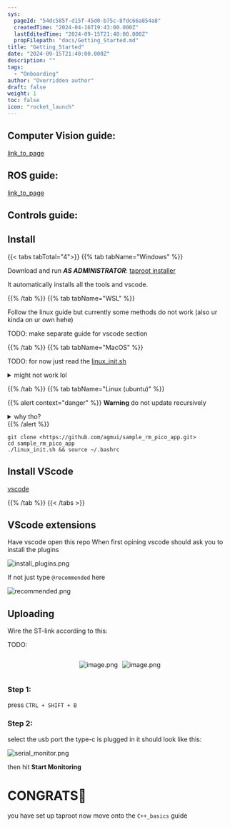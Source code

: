 ```yaml
---
sys:
  pageId: "54dc585f-d15f-45d0-b75c-8fdc66a854a8"
  createdTime: "2024-04-16T19:43:00.000Z"
  lastEditedTime: "2024-09-15T21:40:00.000Z"
  propFilepath: "docs/Getting_Started.md"
title: "Getting_Started"
date: "2024-09-15T21:40:00.000Z"
description: ""
tags:
  - "Onboarding"
author: "Overridden author"
draft: false
weight: 1
toc: false
icon: "rocket_launch"
---
```


## Computer Vision guide:

[link_to_page](86d45bc0-388b-4d26-8848-44f255f73d0e)

## ROS guide:

[link_to_page](3c76c1de-ec8f-46d6-8b0a-294005edc2d5)

## Controls guide:

## Install

{{< tabs tabTotal="4">}}
{{% tab tabName="Windows" %}}

Download and run _**AS ADMINISTRATOR**_: [taproot installer](https://github.com/Thornbots/TeachingFreshies/releases/tag/1.0)

It automatically installs all the tools and vscode.

{{% /tab %}}
{{% tab tabName="WSL" %}}

Follow the linux guide but currently some methods do not work (also ur kinda on ur own hehe)

TODO: make separate guide for vscode section

{{% /tab %}}
{{% tab tabName="MacOS" %}}

TODO: for now just read the [linux_init.sh](https://github.com/agmui/sample_rm_pico_app/blob/main/linux_init.sh)

<details>
<summary>might not work lol</summary>

`brew install libusb pkg-config`

Next install: [vscode](https://code.visualstudio.com/Download)

</details>

{{% /tab %}}
{{% tab tabName="Linux (ubuntu)" %}}

{{% alert context="danger" %}}
**Warning** do not update recursively
<details>
<summary>why tho?</summary>
There are some submodules that may go on for a while (like tinyusb) and I highly
recommend you don't need to get them.
If you want to see what submodules I update just look in `linux_init.sh`
</details>
{{% /alert %}}

```shell
git clone <https://github.com/agmui/sample_rm_pico_app.git>
cd sample_rm_pico_app
./linux_init.sh && source ~/.bashrc
```

## Install VScode

[vscode](https://code.visualstudio.com/Download)

{{% /tab %}}
{{< /tabs >}}

## VScode extensions

Have vscode open this repo
When first opining vscode should ask you to install the plugins

![install_plugins.png](https://prod-files-secure.s3.us-west-2.amazonaws.com/d518164a-d88e-44d1-a4ee-3adb3bd8bce0/89bd30f0-1825-4e77-867b-0a41ce370880/install_plugins.png?X-Amz-Algorithm=AWS4-HMAC-SHA256&X-Amz-Content-Sha256=UNSIGNED-PAYLOAD&X-Amz-Credential=ASIAZI2LB4662QQ5QZ47%2F20250213%2Fus-west-2%2Fs3%2Faws4_request&X-Amz-Date=20250213T150811Z&X-Amz-Expires=3600&X-Amz-Security-Token=IQoJb3JpZ2luX2VjEO3%2F%2F%2F%2F%2F%2F%2F%2F%2F%2FwEaCXVzLXdlc3QtMiJHMEUCIQDl%2FtJpBi3y8kJvxTfAGpIqQsSIvAfADjF%2FVQaOcCfwuwIgGDZ5T%2BHnrUH8QkLIHWgUNZVEKJ38h3GksXoHcLdZib0q%2FwMIFhAAGgw2Mzc0MjMxODM4MDUiDFdGa11jXgMG5l81JCrcAzDcDntFfJDz9oNz5%2F1OolhuM9FN%2BX1fjJMLt3cUfvXisNqHo6P7Dyrnb5edCwSZcTjS5AkGpD7P1muO%2BstVLA085p2bS8CGoDaoaTIf1FFvCp6TOWZ9f35SbWxoQqB7xLNXDpNHrkZu43REBJSiRYdTMDQwaPTNyYdxw10hAN9fLFKYiE8I17gqVEYpj2n5TGGn6RuvPUNBSRxa2d1TXwgMHAe6XpNPZNkxMuXR3wEQT9ZfuB4onAjtjyKH8iqY0jKQ6i5ni7wVhD2RKpcDt5jLbFjsfJMNyr7v2E5VsvIPfxyRKYPkHlxOzqh06LHHmXabiyu%2FPxEJQqtr%2BY66A1FiIkPLNPILEJk%2BGASxuYHModXcgQqHYGK01hQYFHjpZPZBbBvciNYyCLDjQQ%2FYo%2B7XR75UYhWmgOFqc2POtt8CNu2KelzGFqzv8y2SdZKgCVh263rpsJVSzwaSiAAAZVT5EAgb%2Bclgk%2FBl3QVOcqQHcaGKhYSDEQamuNGwqEjEA7hMiGl9Wmcfwizo%2BEGzNKZZuoDEh93hJpn0RglvRNEfOiwQS%2FKVowpodm4sOoZAHWSbYT8zxyj0nomK0hQVJXWn4tNdStUoJ8UBCwAunmZqStooJumjDcfgVOCRMK7dt70GOqUBXSWKncOmVZEoKE7rJdysvtv907jbW96NLUNTXKZ2%2FjjHC8PeRzHEj%2FJBFeWRq4LPLe2rkDjV2HPFTxAwKmtDKsQjJKIwHg5QN0KwdwfwZG0Qvx%2BGfvJO0tMY8%2FVpqiM43SkC%2FH2fXadwjJUifAy%2B1avW9Ie8jOof0xzDXx8WKOGSY9W5YfMZBvhjSEW%2Byc8WToix3iRe%2BEE3V4piPhifSA7ZEMyz&X-Amz-Signature=e8ed696c4b62b4194995565c135ebd1167f21c9552445d13ec77df43c3fbbe76&X-Amz-SignedHeaders=host&x-id=GetObject)

If not just type `@recommended` here  

![recommended.png](https://prod-files-secure.s3.us-west-2.amazonaws.com/d518164a-d88e-44d1-a4ee-3adb3bd8bce0/61e661e9-5d85-4dfc-be0d-8d2097a5e793/recommended.png?X-Amz-Algorithm=AWS4-HMAC-SHA256&X-Amz-Content-Sha256=UNSIGNED-PAYLOAD&X-Amz-Credential=ASIAZI2LB4662QQ5QZ47%2F20250213%2Fus-west-2%2Fs3%2Faws4_request&X-Amz-Date=20250213T150811Z&X-Amz-Expires=3600&X-Amz-Security-Token=IQoJb3JpZ2luX2VjEO3%2F%2F%2F%2F%2F%2F%2F%2F%2F%2FwEaCXVzLXdlc3QtMiJHMEUCIQDl%2FtJpBi3y8kJvxTfAGpIqQsSIvAfADjF%2FVQaOcCfwuwIgGDZ5T%2BHnrUH8QkLIHWgUNZVEKJ38h3GksXoHcLdZib0q%2FwMIFhAAGgw2Mzc0MjMxODM4MDUiDFdGa11jXgMG5l81JCrcAzDcDntFfJDz9oNz5%2F1OolhuM9FN%2BX1fjJMLt3cUfvXisNqHo6P7Dyrnb5edCwSZcTjS5AkGpD7P1muO%2BstVLA085p2bS8CGoDaoaTIf1FFvCp6TOWZ9f35SbWxoQqB7xLNXDpNHrkZu43REBJSiRYdTMDQwaPTNyYdxw10hAN9fLFKYiE8I17gqVEYpj2n5TGGn6RuvPUNBSRxa2d1TXwgMHAe6XpNPZNkxMuXR3wEQT9ZfuB4onAjtjyKH8iqY0jKQ6i5ni7wVhD2RKpcDt5jLbFjsfJMNyr7v2E5VsvIPfxyRKYPkHlxOzqh06LHHmXabiyu%2FPxEJQqtr%2BY66A1FiIkPLNPILEJk%2BGASxuYHModXcgQqHYGK01hQYFHjpZPZBbBvciNYyCLDjQQ%2FYo%2B7XR75UYhWmgOFqc2POtt8CNu2KelzGFqzv8y2SdZKgCVh263rpsJVSzwaSiAAAZVT5EAgb%2Bclgk%2FBl3QVOcqQHcaGKhYSDEQamuNGwqEjEA7hMiGl9Wmcfwizo%2BEGzNKZZuoDEh93hJpn0RglvRNEfOiwQS%2FKVowpodm4sOoZAHWSbYT8zxyj0nomK0hQVJXWn4tNdStUoJ8UBCwAunmZqStooJumjDcfgVOCRMK7dt70GOqUBXSWKncOmVZEoKE7rJdysvtv907jbW96NLUNTXKZ2%2FjjHC8PeRzHEj%2FJBFeWRq4LPLe2rkDjV2HPFTxAwKmtDKsQjJKIwHg5QN0KwdwfwZG0Qvx%2BGfvJO0tMY8%2FVpqiM43SkC%2FH2fXadwjJUifAy%2B1avW9Ie8jOof0xzDXx8WKOGSY9W5YfMZBvhjSEW%2Byc8WToix3iRe%2BEE3V4piPhifSA7ZEMyz&X-Amz-Signature=8e25b05d9a7394431e346abb972b28767979256dee9fde5a6fa2b8041b412b88&X-Amz-SignedHeaders=host&x-id=GetObject)

## Uploading

Wire the ST-link according to this:

TODO:

<div style="display: flex;flex-direction: row; column-gap:10px; max-width: 630px;justify-content: center;">
<div>

![image.png](https://prod-files-secure.s3.us-west-2.amazonaws.com/d518164a-d88e-44d1-a4ee-3adb3bd8bce0/210ecb78-1116-4d7b-b9b7-2292f66fa2c2/image.png?X-Amz-Algorithm=AWS4-HMAC-SHA256&X-Amz-Content-Sha256=UNSIGNED-PAYLOAD&X-Amz-Credential=ASIAZI2LB4663JW42CVO%2F20250213%2Fus-west-2%2Fs3%2Faws4_request&X-Amz-Date=20250213T150814Z&X-Amz-Expires=3600&X-Amz-Security-Token=IQoJb3JpZ2luX2VjEO3%2F%2F%2F%2F%2F%2F%2F%2F%2F%2FwEaCXVzLXdlc3QtMiJIMEYCIQC1mmFRAsu6aIVsxRkPaquWG5oVmetwg2bDA59jDBzmSgIhAJaGaexJhlneeVOXb3ZXMSaZJfjpLl1kiRezUmoJD61OKv8DCBYQABoMNjM3NDIzMTgzODA1IgyeVmCsYclcTc6XH1Uq3APiePgn8ZmYJqBR4h6sbbKXeabT2tFwFjInLuX%2Bm1GCZfiQPYk9%2Ffodn2YYRRiyzRdpbj1m7G3UeOh6cfklRPVciIBkkeF15rs%2BwXUFRPYbvGtCTTYPlt%2FGYi2u%2Fbk%2BdgXbovzYfq4SE9fdnMFWSIE8zV9FtX8vRHGBYcYqbHX5Xb%2FDhBw%2FIwKW4sooJQZhXiTW8NYUCIsShFBDV28gVLFlu1e9oGjewG7XuMXDB1%2FzctPbt2fCMdyuVFdxBA1oFdn59vT%2BwD%2F85r6vjV2IC5HxlVJnM%2Fws3FRzSMIhWVkNsuOb21gKzbTFTfaJxI41oAOoQ2mOpZUJdvJQCtCIWG21loMk84VCtmObHhqmr38jVLGaFYxJq1zax76WK4lyBASmOWkhBKy4W%2BjrDQljikhJaXRhiuErMHb96F2w%2F9frrzITfZ7FJ3%2FJuSeYGIZVJHP7NYwd2fEvt%2BxjpxB7EGbAskZhoQyVX8BjRE%2F%2BL7Hsqh1NHoTgDmk7JeENWQgnTvACAwSJf09uhf3pXzokB1P7OjAoL%2F4P6mrIyEBSBYfPhdcQsPCSJZ%2B5B%2FD7MrlcxaPcDwGmNiLkIcjsKDj70uo2E27VxuBQHIZS1dxW03nMkx2X7YTg8h6Czet%2F8TCo3re9BjqkAdx8zbzxYsPLoE39nEMXIfmYLdZeu19WZc7h1m96J7ne4JNLQUGdbGvC%2BPvczKaSDTOSrH5LSDRaae3vTuj3FCVqxSBqIJ26pQEk1T76msuCsjy8zTryR%2FJXNqTV9zHFy7aY3HsrRaJJwKXGaCEIVPHCU2dfhK7NHanHlfHdxcKcOdajXURxEdbl8wVPUHK9lF60mPO5IKQ6kY7%2FeQ3YxDl5uIt0&X-Amz-Signature=5faa09c0a15c1adcc1f2e9395c307748f49325c634f9bb7cf179a2e048e5be7f&X-Amz-SignedHeaders=host&x-id=GetObject)

</div>
<div>

![image.png](https://prod-files-secure.s3.us-west-2.amazonaws.com/d518164a-d88e-44d1-a4ee-3adb3bd8bce0/33a0fd0f-8ca6-4a86-8e09-26e95ded1fff/image.png?X-Amz-Algorithm=AWS4-HMAC-SHA256&X-Amz-Content-Sha256=UNSIGNED-PAYLOAD&X-Amz-Credential=ASIAZI2LB466ZTDNSJ5U%2F20250213%2Fus-west-2%2Fs3%2Faws4_request&X-Amz-Date=20250213T150815Z&X-Amz-Expires=3600&X-Amz-Security-Token=IQoJb3JpZ2luX2VjEO3%2F%2F%2F%2F%2F%2F%2F%2F%2F%2FwEaCXVzLXdlc3QtMiJGMEQCIEr17b6BuwJ9TZIJXZYk3I8ZT3Hfevcr6j3EO1Y2mW%2BJAiAQaTiWtqMl%2FH8TAoZIGk2RyS0PsMUXGD6i3QMJ5YkmmCr%2FAwgWEAAaDDYzNzQyMzE4MzgwNSIMU%2BouSRdkhl6yDNzbKtwDIGj%2B1f%2Flz4%2FmxEFC1DqobQKpod%2FtpCKOa9mBrQNGI2hhDblfZLf0CPn7YMgHuhqk5o60KyTNluXVaXvbHyK2YNNithImr0Y3%2FnpC%2BmzVogAYsNCZsPO89IfAK4Icv80HW%2F9RdJUMHMdbP79FLMiyGf9eRWeBkmO%2F5bIIWlvr23cfkkqt%2BS0yHqLeP2TSamnfxRPKGgq4c0arNnqF8u53lnyfto%2Flk6tHx%2BWItNLFii6FeIi2p6OlnV6zu1dR%2Fy5BayHTTGdjA5c3jF8ZNbaWNF97rMVjXv9%2FeMHULFu4h%2FSFrIu%2BSO1iLs21SPUk%2BaY880F9tzIrTvKIRTTJ%2BWArHfMwvPM%2BQVyQXSCa1nvThzj2ZAMC%2Bvgo27OQaqyZ2UQVnL70OjtuT5Slj0Hdxpco3RfNwqEXENnAWaN6u3Jrszed61hJtkhq1gf%2F4bAT3hpm2goX6eFFRErHa842Yy%2FXGYW1dZ4jioMmiupGH%2Ft7BhsST%2BcUCD06lQ2mO5MBbNM9KFCGhYdRNZqy4G0ZU31%2FyJC18Jyixz0iNr23NSIeKUm2nTqI3%2FNVbD36uPycYXb4cLYywzz8Z2vWaR6zw3dNI7ZdVkZyY1rFW1Q7zEjYTQ1%2Btw9p3p9x4yDhuIEwud23vQY6pgGIUd2A5%2BQKWMq4u8%2B9r9oUfwvENap36GhOgkuR5h37yeio7hOW1d0hI7Z4mdlFMIZ07IpNv8HHIY5zL9CVsh%2F8RRGr0LWG2g8FfoGKzCzO9pmX9quVbokOGjXNca4We8BU60a0aGwzXVeXowQoHnaHIK6CioRYFJgsfDmmO%2BCAWMrx85IHzqHmVe0vwkkNfEC6Mo666WFX8nVjYG%2FsEN07vrtxCzCC&X-Amz-Signature=96e8499cc59f18abc752d2b8b87944bc36cf34046825c8bcce0d1234971f333b&X-Amz-SignedHeaders=host&x-id=GetObject)

</div>
</div>

### Step 1:

press `CTRL + SHIFT + B`

### Step 2:

select the usb port the type-c is plugged in it should look like this:

![serial_monitor.png](https://prod-files-secure.s3.us-west-2.amazonaws.com/d518164a-d88e-44d1-a4ee-3adb3bd8bce0/f03f4774-05d4-4393-b6a0-d5efb6d315ab/serial_monitor.png?X-Amz-Algorithm=AWS4-HMAC-SHA256&X-Amz-Content-Sha256=UNSIGNED-PAYLOAD&X-Amz-Credential=ASIAZI2LB4662QQ5QZ47%2F20250213%2Fus-west-2%2Fs3%2Faws4_request&X-Amz-Date=20250213T150811Z&X-Amz-Expires=3600&X-Amz-Security-Token=IQoJb3JpZ2luX2VjEO3%2F%2F%2F%2F%2F%2F%2F%2F%2F%2FwEaCXVzLXdlc3QtMiJHMEUCIQDl%2FtJpBi3y8kJvxTfAGpIqQsSIvAfADjF%2FVQaOcCfwuwIgGDZ5T%2BHnrUH8QkLIHWgUNZVEKJ38h3GksXoHcLdZib0q%2FwMIFhAAGgw2Mzc0MjMxODM4MDUiDFdGa11jXgMG5l81JCrcAzDcDntFfJDz9oNz5%2F1OolhuM9FN%2BX1fjJMLt3cUfvXisNqHo6P7Dyrnb5edCwSZcTjS5AkGpD7P1muO%2BstVLA085p2bS8CGoDaoaTIf1FFvCp6TOWZ9f35SbWxoQqB7xLNXDpNHrkZu43REBJSiRYdTMDQwaPTNyYdxw10hAN9fLFKYiE8I17gqVEYpj2n5TGGn6RuvPUNBSRxa2d1TXwgMHAe6XpNPZNkxMuXR3wEQT9ZfuB4onAjtjyKH8iqY0jKQ6i5ni7wVhD2RKpcDt5jLbFjsfJMNyr7v2E5VsvIPfxyRKYPkHlxOzqh06LHHmXabiyu%2FPxEJQqtr%2BY66A1FiIkPLNPILEJk%2BGASxuYHModXcgQqHYGK01hQYFHjpZPZBbBvciNYyCLDjQQ%2FYo%2B7XR75UYhWmgOFqc2POtt8CNu2KelzGFqzv8y2SdZKgCVh263rpsJVSzwaSiAAAZVT5EAgb%2Bclgk%2FBl3QVOcqQHcaGKhYSDEQamuNGwqEjEA7hMiGl9Wmcfwizo%2BEGzNKZZuoDEh93hJpn0RglvRNEfOiwQS%2FKVowpodm4sOoZAHWSbYT8zxyj0nomK0hQVJXWn4tNdStUoJ8UBCwAunmZqStooJumjDcfgVOCRMK7dt70GOqUBXSWKncOmVZEoKE7rJdysvtv907jbW96NLUNTXKZ2%2FjjHC8PeRzHEj%2FJBFeWRq4LPLe2rkDjV2HPFTxAwKmtDKsQjJKIwHg5QN0KwdwfwZG0Qvx%2BGfvJO0tMY8%2FVpqiM43SkC%2FH2fXadwjJUifAy%2B1avW9Ie8jOof0xzDXx8WKOGSY9W5YfMZBvhjSEW%2Byc8WToix3iRe%2BEE3V4piPhifSA7ZEMyz&X-Amz-Signature=26d8351715b652fc9c8c05780aefe2ed1116a8dfad8f06ddc1fe0b8d4ce5ae21&X-Amz-SignedHeaders=host&x-id=GetObject)

then hit **Start Monitoring**

# CONGRATS🎉

you have set up taproot now move onto the `C++_basics` guide
